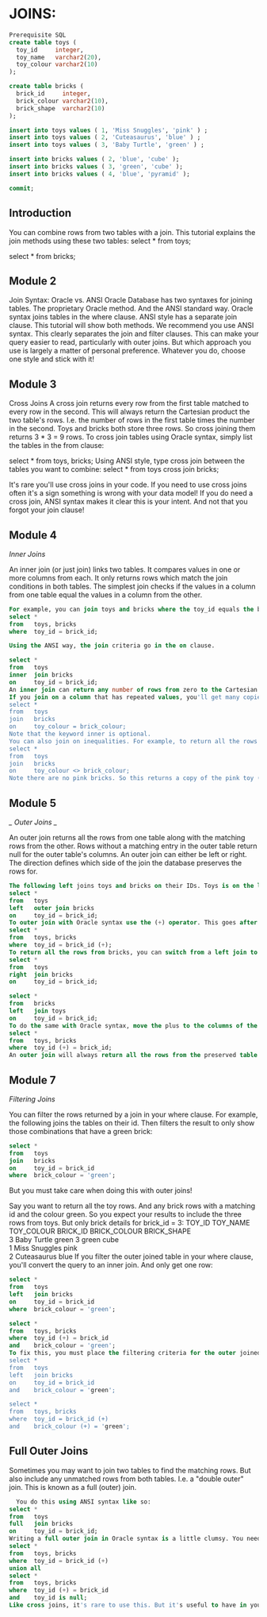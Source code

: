 # JOINS:
```sql
Prerequisite SQL
create table toys (
  toy_id     integer,
  toy_name   varchar2(20),
  toy_colour varchar2(10)
);

create table bricks (
  brick_id     integer,
  brick_colour varchar2(10),
  brick_shape  varchar2(10)
);

insert into toys values ( 1, 'Miss Snuggles', 'pink' ) ;
insert into toys values ( 2, 'Cuteasaurus', 'blue' ) ;
insert into toys values ( 3, 'Baby Turtle', 'green' ) ;

insert into bricks values ( 2, 'blue', 'cube' );
insert into bricks values ( 3, 'green', 'cube' );
insert into bricks values ( 4, 'blue', 'pyramid' );

commit;

```

## Introduction

You can combine rows from two tables with a join. This tutorial explains the join methods using these two tables:
select * from toys;

select * from bricks;
 
## Module 2

Join Syntax: Oracle vs. ANSI
Oracle Database has two syntaxes for joining tables. The proprietary Oracle method. And the ANSI standard way.
Oracle syntax joins tables in the where clause. ANSI style has a separate join clause. This tutorial will show both methods.
We recommend you use ANSI syntax. This clearly separates the join and filter clauses. This can make your query easier to read, particularly with outer joins. But which approach you use is largely a matter of personal preference.
Whatever you do, choose one style and stick with it!

## Module 3

Cross Joins
A cross join returns every row from the first table matched to every row in the second. This will always return the Cartesian product the two table's rows. I.e. the number of rows in the first table times the number in the second.
Toys and bricks both store three rows. So cross joining them returns 3 * 3 = 9 rows.
To cross join tables using Oracle syntax, simply list the tables in the from clause:

select * 
from   toys, bricks;
Using ANSI style, type cross join between the tables you want to combine:
select * 
from   toys
cross join bricks;

It's rare you'll use cross joins in your code. If you need to use cross joins often it's a sign something is wrong with your data model! If you do need a cross join, ANSI syntax makes it clear this is your intent. And not that you forgot your join clause!

## Module 4
  *_Inner Joins_*
  
An inner join (or just join) links two tables. It compares values in one or more columns from each. It only returns rows which match the join conditions in both tables.
The simplest join checks if the values in a column from one table equal the values in a column from the other.
```sql
For example, you can join toys and bricks where the toy_id equals the brick_id. Only the ids 2 & 3 are in both tables. And there is only one row for each value in each table. So this join returns two rows:
select * 
from   toys, bricks
where  toy_id = brick_id;

Using the ANSI way, the join criteria go in the on clause.

select * 
from   toys
inner  join bricks
on     toy_id = brick_id;
An inner join can return any number of rows from zero to the Cartesian product of the two tables.
If you join on a column that has repeated values, you'll get many copies of the matching rows in the joined table. For example, there are two blue bricks. The toy Cuteasaurus is blue. So joining the tables on colour returns two copies of the row for Cuteasaurus:
select * 
from   toys
join   bricks
on     toy_colour = brick_colour;
Note that the keyword inner is optional.
You can also join on inequalities. For example, to return all the rows that have different colours, write:
select * 
from   toys
join   bricks
on     toy_colour <> brick_colour;
Note there are no pink bricks. So this returns a copy of the pink toy (Miss Snuggles) for each row in bricks. So Miss Snuggles appears three times.
```
## Module 5
*_ Outer Joins _*

An outer join returns all the rows from one table along with the matching rows from the other. Rows without a matching entry in the outer table return null for the outer table's columns.
An outer join can either be left or right. The direction defines which side of the join the database preserves the rows for.
```sql
The following left joins toys and bricks on their IDs. Toys is on the left side of the join. So the database returns all its rows. You also get the rows from bricks which have the same id as these:
select * 
from   toys
left   outer join bricks
on     toy_id = brick_id;
To outer join with Oracle syntax use the (+) operator. This goes after the columns of the table you want to optionally include. So the following is the same as the previous query:
select * 
from   toys, bricks
where  toy_id = brick_id (+);
To return all the rows from bricks, you can switch from a left join to a right. Or change the order of the tables in your query:
select * 
from   toys
right  join bricks
on     toy_id = brick_id;

select * 
from   bricks
left   join toys
on     toy_id = brick_id;
To do the same with Oracle syntax, move the plus to the columns of the toys table:
select * 
from   toys, bricks
where  toy_id (+) = brick_id;
An outer join will always return all the rows from the preserved table. So the number of rows returned varies from the size of the preserved table to the Cartesian product of the tables.
```

## Module 7

*_Filtering Joins_*

You can filter the rows returned by a join in your where clause. For example, the following joins the tables on their id. Then filters the result to only show those combinations that have a green brick:
```sql
select * 
from   toys
join   bricks
on     toy_id = brick_id
where  brick_colour = 'green';
```
But you must take care when doing this with outer joins!

Say you want to return all the toy rows. And any brick rows with a matching id and the colour green.
So you expect your results to include the three rows from toys. But only brick details for brick_id = 3:
TOY_ID   TOY_NAME        TOY_COLOUR   BRICK_ID   BRICK_COLOUR   BRICK_SHAPE   
       3 Baby Turtle     green                 3 green          cube          
       1 Miss Snuggles   pink             <null> <null>         <null>        
       2 Cuteasaurus     blue             <null> <null>         <null>
If you filter the outer joined table in your where clause, you'll convert the query to an inner join. And only get one row:
```sql
select * 
from   toys
left   join bricks
on     toy_id = brick_id
where  brick_colour = 'green';

select * 
from   toys, bricks
where  toy_id (+) = brick_id
and    brick_colour = 'green';
To fix this, you must place the filtering criteria for the outer joined table in the join clause. And in Oracle style, add (+) to all the outer joined table's columns:
select * 
from   toys
left   join bricks
on     toy_id = brick_id
and    brick_colour = 'green';

select * 
from   toys, bricks
where  toy_id = brick_id (+)
and    brick_colour (+) = 'green';
```
## Full Outer Joins
Sometimes you may want to join two tables to find the matching rows. But also include any unmatched rows from both tables. I.e. a "double outer" join. This is known as a full (outer) join.
```sql
  You do this using ANSI syntax like so:
select * 
from   toys
full   join bricks
on     toy_id = brick_id;
Writing a full outer join in Oracle syntax is a little clumsy. You need two outer join queries. One for each table. Then to combine the results of these using union all:
select * 
from   toys, bricks
where  toy_id = brick_id (+)
union all
select * 
from   toys, bricks
where  toy_id (+) = brick_id
and    toy_id is null;
Like cross joins, it's rare to use this. But it's useful to have in your SQL toolkit!

```

